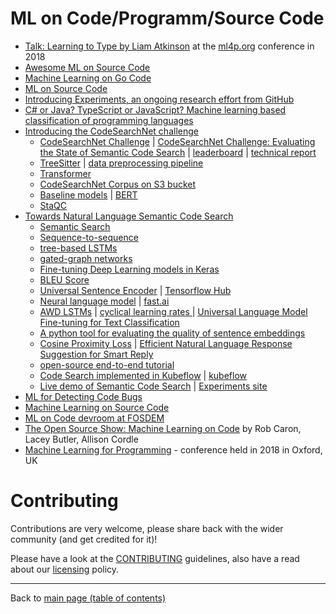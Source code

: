 # ML on Code/Programm/Source Code

- [Talk: Learning to Type by Liam Atkinson](https://lara.epfl.ch/~kuncak/Learning_to_Type_S1360006.mp4) at the [ml4p.org]() conference in 2018
- [Awesome ML on Source Code](https://github.com/src-d/awesome-machine-learning-on-source-code)
- [Machine Learning on Go Code](https://medium.com/sourcedtech/machine-learning-on-go-code-829e85e2d2c6)
- [ML on Source Code](https://github.com/topics/machine-learning-on-source-code)
- [Introducing Experiments, an ongoing research effort from GitHub](https://github.blog/2018-09-18-introducing-experiments-an-ongoing-research-effort-from-github/)
- [C# or Java? TypeScript or JavaScript? Machine learning based classification of programming languages](https://github.blog/2019-07-02-c-or-java-typescript-or-javascript-machine-learning-based-classification-of-programming-languages/)
- [Introducing the CodeSearchNet challenge](https://github.blog/2019-09-26-introducing-the-codesearchnet-challenge/)
   - [CodeSearchNet Challenge](https://github.com/github/codesearchnet#introduction) | [CodeSearchNet Challenge: Evaluating the State of Semantic Code Search](https://arxiv.org/abs/1909.09436) | [leaderboard](https://app.wandb.ai/github/codesearchnet/benchmark) | [technical report](https://arxiv.org/abs/1909.09436)
   - [TreeSitter](http://tree-sitter.github.io/tree-sitter/) | [data preprocessing pipeline](https://github.com/github/CodeSearchNet/tree/master/function_parser)
   - [Transformer](https://ai.googleblog.com/2017/08/transformer-novel-neural-network.html)
   - [CodeSearchNet Corpus on S3 bucket](https://github.com/github/CodeSearchNet#downloading-data-from-s3)
   - [Baseline models](https://github.com/github/CodeSearchNet) | [BERT](https://arxiv.org/abs/1810.04805)
   - [StaQC](https://github.com/LittleYUYU/StackOverflow-Question-Code-Dataset)
- [Towards Natural Language Semantic Code Search](https://github.blog/2018-09-18-towards-natural-language-semantic-code-search/)
   - [Semantic Search](https://en.wikipedia.org/wiki/Semantic_search)
   - [Sequence-to-sequence](https://towardsdatascience.com/how-to-create-data-products-that-are-magical-using-sequence-to-sequence-models-703f86a231f8)
   - [tree-based LSTMs](https://arxiv.org/pdf/1802.00921.pdf)
   - [gated-graph networks](https://github.com/Microsoft/gated-graph-neural-network-samples)
   - [Fine-tuning Deep Learning models in Keras](https://flyyufelix.github.io/2016/10/03/fine-tuning-in-keras-part1.html)
   - [BLEU Score](https://en.wikipedia.org/wiki/BLEU)
   - [Universal Sentence Encoder](https://arxiv.org/abs/1803.11175) | [Tensorflow Hub](https://www.tensorflow.org/hub/modules/google/universal-sentence-encoder/1)
   - [Neural language model](https://en.wikipedia.org/wiki/Language_model) | [fast.ai](https://fast.ai)
   - [AWD LSTMs](https://arxiv.org/pdf/1708.02182.pdf) | [cyclical learning rates ](https://arxiv.org/abs/1506.01186) | [Universal Language Model Fine-tuning for Text Classification](https://arxiv.org/pdf/1801.06146.pdf)
   - [A python tool for evaluating the quality of sentence embeddings](https://github.com/facebookresearch/SentEval)
   - [Cosine Proximity Loss](https://keras.io/losses/) | [Efficient Natural Language Response Suggestion for Smart Reply](https://arxiv.org/abs/1705.00652)
   - [open-source end-to-end tutorial](https://towardsdatascience.com/semantic-code-search-3cd6d244a39c)
   - [Code Search implemented in Kubeflow](https://github.com/kubeflow/examples/tree/master/code_search) | [kubeflow](https://www.kubeflow.org/)
   - [Live demo of Semantic Code Search](https://experiments.github.com/semantic-code-search) | [Experiments site](https://blog.github.com/2018-09-18-introducing-experiments-an-ongoing-research-effort-from-github/)
- [ML for Detecting Code Bugs](https://towardsdatascience.com/machine-learning-for-detecting-code-bugs-a79f37f144b7)
- [Machine Learning on Source Code](https://ml4code.github.io/)
- [ML on Code devroom at FOSDEM](https://archive.fosdem.org/2019/schedule/track/ml_on_code/)
- [The Open Source Show: Machine Learning on Code](https://channel9.msdn.com/Shows/The-Open-Source-Show/Machine-Learning-on-Code) by Rob Caron, Lacey Butler, Allison Cordle
- [Machine Learning for Programming](https://ml4p.org/) - conference held in 2018 in Oxford, UK

# Contributing

Contributions are very welcome, please share back with the wider community (and get credited for it)!

Please have a look at the [CONTRIBUTING](CONTRIBUTING.md) guidelines, also have a read about our [licensing](LICENSE.md) policy.

---

Back to [main page (table of contents)](README.md)